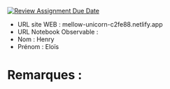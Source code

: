 [![Review Assignment Due Date](https://classroom.github.com/assets/deadline-readme-button-22041afd0340ce965d47ae6ef1cefeee28c7c493a6346c4f15d667ab976d596c.svg)](https://classroom.github.com/a/1RwtDiXe)
- URL site WEB : mellow-unicorn-c2fe88.netlify.app
- URL Notebook Observable :
- Nom : Henry 
- Prénom : Eloïs 

# Remarques :
